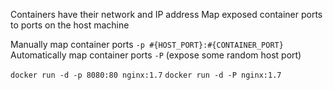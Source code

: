 Containers have their network and IP address
Map exposed container ports to ports on the host machine

Manually      map container ports `-p #{HOST_PORT}:#{CONTAINER_PORT}`
Automatically map container ports `-P` (expose some random host port)

`docker run -d -p 8080:80 nginx:1.7`
`docker run -d -P nginx:1.7`

